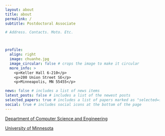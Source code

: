 ```yaml
---
layout: about
title: about
permalink: /
subtitle: Postdoctoral Associate

# Address. Contacts. Moto. Etc.



profile:
  align: right
  image: chuanhe.jpg
  image_circular: false # crops the image to make it circular
  more_info: >
    <p>Keller Hall 6-210</p>
    <p>200 Union Street SE</p>
    <p>Minneapolis, MN 55455</p>

news: false # includes a list of news items
latest_posts: false # includes a list of the newest posts
selected_papers: true # includes a list of papers marked as "selected={true}"
social: true # includes social icons at the bottom of the page
---
```


<a href='https://cse.umn.edu/cs'>Department of Computer Science and Engineering</a>

<a href='https://twin-cities.umn.edu/'>University of Minnesota</a>


<!-- Write your biography here. Tell the world about yourself. Link to your favorite [subreddit](http://reddit.com). You can put a picture in, too. The code is already in, just name your picture `prof_pic.jpg` and put it in the `img/` folder.

# Put your address / P.O. box / other info right below your picture. You can also disable any of these elements by editing `profile` property of the YAML header of your `_pages/about.md`. Edit `_bibliography/papers.bib` and Jekyll will render your [publications page](/al-folio/publications/) automatically.

# Link to your social media connections, too. This theme is set up to use [Font Awesome icons](https://fontawesome.com/) and [Academicons](https://jpswalsh.github.io/academicons/), like the ones below. Add your Facebook, Twitter, LinkedIn, Google Scholar, or just disable all of them.>
